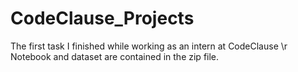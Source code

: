 # CodeClause_Projects
The first task I finished while working as an intern at CodeClause \r
Notebook and dataset are contained in the zip file. 




